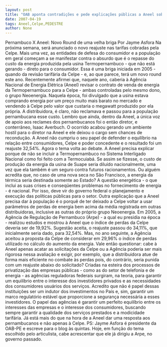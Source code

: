 ```yaml
---
layout: post
title: "OAB aponta contradições e pede explicações públicas a Aneel sobre Celpe"
date: 2007-04-19
tags: Aneel,Celpe,PEDESTRE
author: None
---
```

Pernambuco X Aneel: Novo Round de uma velha briga
Por Jayme Asfora
Na próxima semana, será anunciado o novo reajuste nas tarifas cobradas pela Celpe. Mais uma vez, as entidades de defesa do consumidor e a população em geral começam a se manifestar contra o absurdo que é o repasse do custo da energia produzida pela usina Termopernambuco - que não está gerando - direto para o consumidor. Essa é uma briga iniciada em 2005 - quando da revisão tarifária da Celpe - e, ao que parece, terá um novo round este ano.
Recentemente afirmei que, naquele ano, caberia à Agência Nacional de Energia Elétrica (Aneel) revisar o contrato de venda de energia da Termopernambuco para a Celpe - ambas controladas pelo mesmo dono, o grupo Neoenergia. Naquela época, foi divulgado que a usina estava comprando energia por um preço muito mais barato no mercado e vendendo à Celpe pelo valor que custaria o megawatt produzido por ela própria. A distribuidora, é claro, não reclamava e passou para a população pernambucana esse custo.
Lembro que ainda, dentro da Aneel, a única voz de apoio aos reclames dos pernambucanos foi o então diretor, e conterrâneo, Isaac Averbuch. O ocorrido acabou gerando um ambiente hostil para o diretor na Aneel e ele deixou o cargo sem chances de recondução. A Aneel não cumpriu o seu papel de defender o equilíbrio na relação entre consumidores, Celpe e poder concedente e o resultado foi um reajuste 32,54%.
Agora o tema volta ao debate. 
A Aneel precisa explicar porque de não se incluir a Termopernambuco no Sistema Interligado Nacional como foi feito com a Termocuiabá. Se assim se fizesse, o custo de produção da energia da usina de Suape seria diluído nacionalmente, uma vez que ela também é um seguro contra futuros racionamentos. Ou alguém acredita que, no caso de uma nova seca no São Francisco, a energia da térmica seria destinada somente ao Estado? A questão energética - o que inclui as suas crises e conseqüentes problemas no fornecimento de energia - é nacional. Por isso, deve vir do governo federal o planejamento e execução das políticas públicas para o setor.
Outra explicação que a Aneel precisa dar à população é o porquê de ter deixado a Celpe voltar a usar parâmetros de perdas de energia bem acima da média registrada em outras distribuidoras, inclusive as outras do próprio grupo Neoenergia. 
Em 2005, a Agência de Regulação de Pernambuco (Arpe) - a qual eu presidia na época - realizou estudos e mostrou à Aneel que o índice de perdas da Celpe deveria ser de 19,92%. Sugestão aceita, o reajuste passou do 34,11%, que inicialmente seria dado, para 32,54%. Mas, no ano seguinte, a Agência aceitou a proposta da Celpe de considerar em 29,96% o índice de perdas utilizado no cálculo do aumento da energia.
Vale então questionar: cabe à Aneel apenas acatar as solicitações da Celpe ou a Agência poderia ser mais rigorosa nessa avaliação e exigir, por exemplo, que a distribuidora atue de forma mais eficiente no combate às perdas pois, do contrário, seria punida com um reajuste abaixo do solicitado? 
Criadas na esteira dos processos de privatização das empresas públicas - como as do setor de telefonia e de energia - as agências reguladoras federais surgiram, na teoria, para garantir um equilíbrio entre o interesse dos investidores privados e as necessidades dos consumidores usuários dos serviços.
Acredito que não é papel dessas instituições ser um indutor dos investimentos no País e, sim, garantir um marco regulatório estável que proporcione a segurança necessária a esses investidores. O papel das agências é garantir um perfeito equilíbrio entre os interesses das empresas e o interesse dos consumidores, buscando sempre garantir a qualidade dos serviços prestados e a modicidade tarifária. Já está mais do que na hora de a Aneel dar uma resposta aos pernambucanos e não apenas à Celpe.
PS: Jayme Asfora é presidente da OAB-PE e escreve para o blog às quintas. Hoje, em função do tema escolhido pelo articulista, cabe acrescentar que ele já dirigiu a Arpe, no governo passado. 